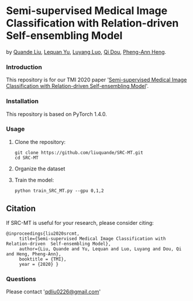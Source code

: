 # Semi-supervised Medical Image Classification with Relation-driven  Self-ensembling Model
by [Quande Liu](https://github.com/liuquande), [Lequan Yu](https://yulequan.github.io/), [Luyang Luo](https://www.researchgate.net/profile/Luyang_Luo), [Qi Dou](http://www.cse.cuhk.edu.hk/~qdou/), [Pheng-Ann Heng](http://www.cse.cuhk.edu.hk/~pheng/). 

### Introduction

This repository is for our TMI 2020 paper '[Semi-supervised Medical Image Classification with Relation-driven  Self-ensembling Model](https://github.com/liuquande)'. 


### Installation
This repository is based on PyTorch 1.4.0.

### Usage

1. Clone the repository:

   ```shell
   git clone https://github.com/liuquande/SRC-MT.git
   cd SRC-MT
   ```

2. Organize the dataset

2. Train the model:
 
   ```shell
   python train_SRC_MT.py --gpu 0,1,2
   ```

## Citation

If SRC-MT is useful for your research, please consider citing:

    @inproceedings{liu2020srcmt,
         title={Semi-supervised Medical Image Classification with Relation-driven  Self-ensembling Model},
         author={Liu, Quande and Yu, Lequan and Luo, Luyang and Dou, Qi and Heng, Pheng-Ann},
         booktitle = {TMI},
         year = {2020} }

### Questions

Please contact 'qdliu0226@gmail.com'

